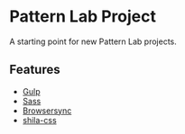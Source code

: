 # Pattern Lab Project

A starting point for new Pattern Lab projects.


## Features

- [Gulp](http://gulpjs.com/)
- [Sass](http://sass-lang.com/)
- [Browsersync](https://browsersync.io/)
- [shila-css](https://github.com/aleksip/shila-css)

